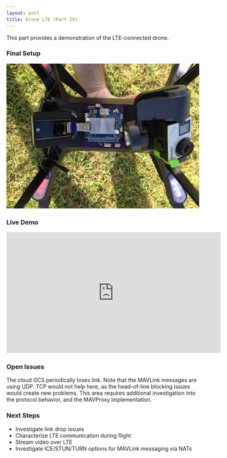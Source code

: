 ```yaml
---
layout: post
title: Drone LTE (Part IV)
---
```


This part provides a demonstration of the LTE-connected drone.

### Final Setup

![3DR Solo with LTE telemetry](/images/ltedrone.jpg)

### Live Demo

<iframe width="560" height="315" src="https://www.youtube.com/embed/7ARJ3PadnUo" frameborder="0" allowfullscreen></iframe>

### Open Issues

The cloud GCS periodically loses link. Note that the MAVLink messages are using UDP. TCP would not help here, as the head-of-line blocking issues would create new problems. This area requires additional investigation into the protocol behavior, and the MAVProxy implementation.

### Next Steps

* Investigate link drop issues
* Characterize LTE communication during flight
* Stream video over LTE
* Investigate ICE/STUN/TURN options for MAVLink messaging via NATs